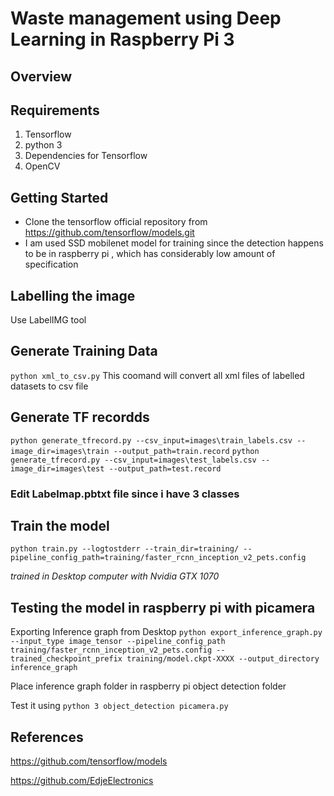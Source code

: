# Waste management using Deep Learning in Raspberry Pi 3
## Overview


 ## Requirements
 1. Tensorflow
 2. python 3
 3. Dependencies for Tensorflow
 4. OpenCV
 
 ## Getting Started
* Clone the tensorflow official repository from https://github.com/tensorflow/models.git
* I am used SSD mobilenet model for training since the  detection happens to be in  raspberry pi , which has considerably low amount of specification

## Labelling the image
Use LabelIMG tool

## Generate Training Data
`python xml_to_csv.py`
This coomand will convert all xml files of labelled datasets to csv file 

## Generate TF recordds
`python generate_tfrecord.py --csv_input=images\train_labels.csv --image_dir=images\train --output_path=train.record`
`python generate_tfrecord.py --csv_input=images\test_labels.csv --image_dir=images\test --output_path=test.record`

### Edit Labelmap.pbtxt file since i have 3 classes 

## Train the model
`python train.py --logtostderr --train_dir=training/ --pipeline_config_path=training/faster_rcnn_inception_v2_pets.config`

*trained in Desktop computer with Nvidia GTX 1070*
 
## Testing the model in raspberry pi with picamera
 Exporting Inference graph from Desktop `python export_inference_graph.py --input_type image_tensor --pipeline_config_path training/faster_rcnn_inception_v2_pets.config --trained_checkpoint_prefix training/model.ckpt-XXXX --output_directory inference_graph`
 
 Place inference graph folder in raspberry pi object detection folder
 
 Test it using `python 3 object_detection picamera.py`
 
 
 ## References
 https://github.com/tensorflow/models
 
 https://github.com/EdjeElectronics
